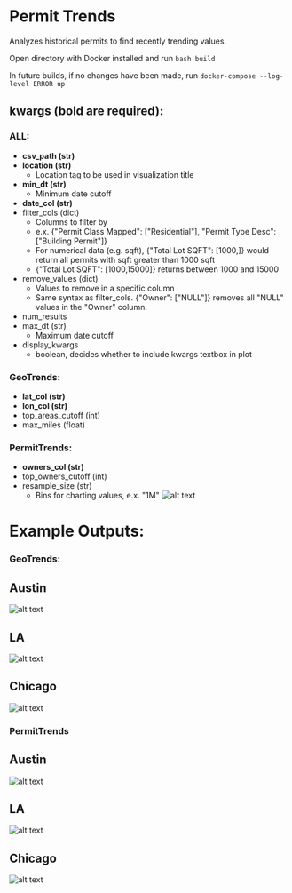 # Permit Trends

Analyzes historical permits to find recently trending values.

Open directory with Docker installed and run `bash build`

In future builds, if no changes have been made, run `docker-compose --log-level ERROR up`


## kwargs (bold are required):

### ALL:
- **csv_path (str)**
- **location (str)**
  - Location tag to be used in visualization title
- **min_dt (str)**
  - Minimum date cutoff
- **date_col (str)** 
- filter_cols (dict) 
  - Columns to filter by 
  - e.x. {"Permit Class Mapped": ["Residential"], "Permit Type Desc": ["Building Permit"]} 
  - For numerical data (e.g. sqft), {"Total Lot SQFT": [1000,]} would return all permits with sqft greater than 1000 sqft
  - {"Total Lot SQFT": [1000,15000]} returns between 1000 and 15000
- remove_values (dict)
  - Values to remove in a specific column
  - Same syntax as filter_cols. {"Owner": ["NULL"]} removes all "NULL" values in the "Owner" column.
- num_results
- max_dt (str) 
  - Maximum date cutoff 
- display_kwargs
  - boolean, decides whether to include kwargs textbox in plot

### GeoTrends:
- **lat_col (str)**
- **lon_col (str)**
- top_areas_cutoff (int)
- max_miles (float)

### PermitTrends:
- **owners_col (str)**
- top_owners_cutoff (int)
- resample_size (str)
  - Bins for charting values, e.x. "1M" 
![alt text](https://github.com/BrickschainBC/PermitTrends/blob/api_edits/data/resample_params.png)


# Example Outputs:

### GeoTrends:
## Austin
![alt text](https://github.com/BrickschainBC/PermitTrends/blob/api_edits/outputs/AustinGeoTrends.png)
## LA
![alt text](https://github.com/BrickschainBC/PermitTrends/blob/api_edits/outputs/LAGeoTrends.png)
## Chicago
![alt text](https://github.com/BrickschainBC/PermitTrends/blob/api_edits/outputs/ChicagoGeoTrends.png)

### PermitTrends
## Austin
![alt text](https://github.com/BrickschainBC/PermitTrends/blob/api_edits/outputs/AustinPermitTrends.png)
## LA
![alt text](https://github.com/BrickschainBC/PermitTrends/blob/api_edits/outputs/LAPermitTrends.png)
## Chicago
![alt text](https://github.com/BrickschainBC/PermitTrends/blob/api_edits/outputs/ChicagoPermitTrends.png)

